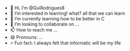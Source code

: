 - 👋 Hi, I’m @GuiRodrigues8
- 👀 I’m interested in learning! what? all that we can learn
- 🌱 I’m currently learning how to be better in C
- 💞️ I’m looking to collaborate on ...
- 📫 How to reach me ...
- 😄 Pronouns: ...
- ⚡ Fun fact: I always felt that informatic will be my life

<!---
GuiRodrigues8/GuiRodrigues8 is a ✨ special ✨ repository because its `README.md` (this file) appears on your GitHub profile.
You can click the Preview link to take a look at your changes.
--->
